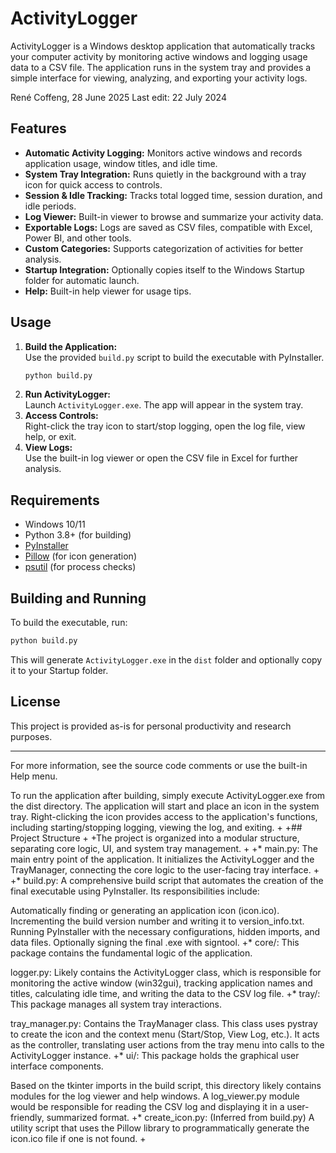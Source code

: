 # ActivityLogger

ActivityLogger is a Windows desktop application that automatically tracks your computer activity by monitoring active windows and logging usage data to a CSV file. The application runs in the system tray and provides a simple interface for viewing, analyzing, and exporting your activity logs.

René Coffeng, 28 June 2025
Last edit: 22 July 2024
## Features

- **Automatic Activity Logging:** Monitors active windows and records application usage, window titles, and idle time.
- **System Tray Integration:** Runs quietly in the background with a tray icon for quick access to controls.
- **Session & Idle Tracking:** Tracks total logged time, session duration, and idle periods.
- **Log Viewer:** Built-in viewer to browse and summarize your activity data.
- **Exportable Logs:** Logs are saved as CSV files, compatible with Excel, Power BI, and other tools.
- **Custom Categories:** Supports categorization of activities for better analysis.
- **Startup Integration:** Optionally copies itself to the Windows Startup folder for automatic launch.
- **Help:** Built-in help viewer for usage tips.

## Usage

1. **Build the Application:**  
   Use the provided `build.py` script to build the executable with PyInstaller.
   ```sh
   python build.py
   ```
2. **Run ActivityLogger:**  
   Launch `ActivityLogger.exe`. The app will appear in the system tray.
3. **Access Controls:**  
   Right-click the tray icon to start/stop logging, open the log file, view help, or exit.
4. **View Logs:**  
   Use the built-in log viewer or open the CSV file in Excel for further analysis.

## Requirements

- Windows 10/11
- Python 3.8+ (for building)
- [PyInstaller](https://pyinstaller.org/)
- [Pillow](https://python-pillow.org/) (for icon generation)
- [psutil](https://pypi.org/project/psutil/) (for process checks)

## Building and Running

To build the executable, run:
```sh
python build.py
```
This will generate `ActivityLogger.exe` in the `dist` folder and optionally copy it to your Startup folder.

## License

This project is provided as-is for personal productivity and research purposes.

---

For more information, see the source code comments or use the built-in Help menu.

To run the application after building, simply execute ActivityLogger.exe from the dist directory. The application will start and place an icon in the system tray. Right-clicking the icon provides access to the application's functions, including starting/stopping logging, viewing the log, and exiting. + +## Project Structure + +The project is organized into a modular structure, separating core logic, UI, and system tray management. + +* main.py: The main entry point of the application. It initializes the ActivityLogger and the TrayManager, connecting the core logic to the user-facing tray interface. + +* build.py: A comprehensive build script that automates the creation of the final executable using PyInstaller. Its responsibilities include:

Automatically finding or generating an application icon (icon.ico).
Incrementing the build version number and writing it to version_info.txt.
Running PyInstaller with the necessary configurations, hidden imports, and data files.
Optionally signing the final .exe with signtool.
+* core/: This package contains the fundamental logic of the application.

logger.py: Likely contains the ActivityLogger class, which is responsible for monitoring the active window (win32gui), tracking application names and titles, calculating idle time, and writing the data to the CSV log file.
+* tray/: This package manages all system tray interactions.

tray_manager.py: Contains the TrayManager class. This class uses pystray to create the icon and the context menu (Start/Stop, View Log, etc.). It acts as the controller, translating user actions from the tray menu into calls to the ActivityLogger instance.
+* ui/: This package holds the graphical user interface components.

Based on the tkinter imports in the build script, this directory likely contains modules for the log viewer and help windows. A log_viewer.py module would be responsible for reading the CSV log and displaying it in a user-friendly, summarized format.
+* create_icon.py: (Inferred from build.py) A utility script that uses the Pillow library to programmatically generate the icon.ico file if one is not found. +


